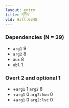 ```yaml
---
layout: entry
title: དགོས་
vid: Hill:0248
---
```

### Dependencies (N = 39)
* `arg1` 9
* `arg2` 8
* `aux` 8
* `obl` 1


### Overt 2 and optional 1
* +`arg1` 1 `arg2` 8
* +`arg1` 0 `arg2:hon` 0
* +`arg1` 0 `arg2:lvc` 0
